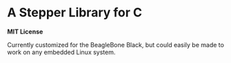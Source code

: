 A Stepper Library for C
=======================

**MIT License**

Currently customized for the BeagleBone Black, but could easily be made to work 
on any embedded Linux system.
